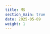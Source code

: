 ```yaml
---
title: MS
section_main: true
date: 2025-05-09
weight: 1
---
```


<script>
    location.href = "azure/start"
</script>